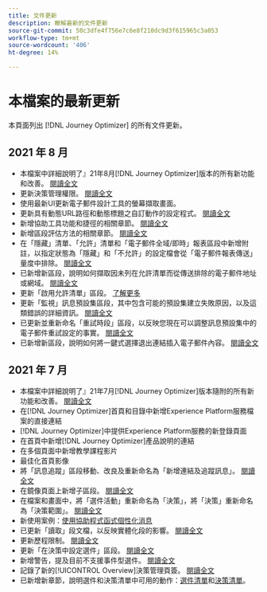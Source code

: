 ```yaml
---
title: 文件更新
description: 瞭解最新的文件更新
source-git-commit: 50c3dfe4f756e7c6e8f210dc9d3f615965c3a053
workflow-type: tm+mt
source-wordcount: '406'
ht-degree: 14%

---
```



# 本檔案的最新更新

本頁面列出 [!DNL Journey Optimizer] 的所有文件更新。

## 2021 年 8 月

* 本檔案中詳細說明了』21年8月[!DNL Journey Optimizer]版本的所有新功能和改善。 [閱讀全文](release-notes.md)
* 更新決策管理權限。 [閱讀全文](administration/ootb-product-profiles.md)
* 使用最新UI更新電子郵件設計工具的螢幕擷取畫面。
* 更新具有動態URL路徑和動態標題之自訂動作的設定程式。 [閱讀全文](action/about-custom-action-configuration.md#url-configuration)
* 新增協助工具功能和捷徑的相關章節。 [閱讀全文](user-interface.md#accessibility)
* 新增區段評估方法的相關章節。 [閱讀全文](segment/about-segments.md#evaluation-method-in-journey-optimizer)
* 在「隱藏」清單、「允許」清單和「電子郵件全域/即時」報表區段中新增附註，以指定狀態為「隱藏」和「不允許」的設定檔會從「電子郵件報表傳送」量度中排除。 [閱讀全文](reports/email-global-report.md)
* 已新增新區段，說明如何擷取因未列在允許清單而從傳送排除的電子郵件地址或網域。 [閱讀全文](allow-list.md#reporting)
* 更新「啟用允許清單」區段。 [了解更多](allow-list.md#enable-allow-list)
* 更新「監視」訊息預設集區段，其中包含可能的預設集建立失敗原因，以及這類錯誤的詳細資訊。 [閱讀全文](configuration/message-presets.md#monitor-message-presets)
* 已更新並重新命名「重試時段」區段，以反映您現在可以調整訊息預設集中的電子郵件重試設定的事實。 [閱讀全文](configuration/retries.md)
* 已新增新區段，說明如何將一鍵式選擇退出連結插入電子郵件內容。 [閱讀全文](message-tracking.md#one-click-opt-out-link)
<!--* Added a section to describe how to manually add email addresses and domains to the suppression list. [Read more](configuration/manage-suppression-list.md#add-addresses-and-domains)-->


## 2021 年 7 月

* 本檔案中詳細說明了』21年7月[!DNL Journey Optimizer]版本隨附的所有新功能和改善。 [閱讀全文](release-notes.md)
* 在[!DNL Journey Optimizer]首頁和目錄中新增Experience Platform服務檔案的直接連結
* [!DNL Journey Optimizer]中提供Experience Platform服務的新登錄頁面
* 在首頁中新增[!DNL Journey Optimizer]產品說明的連結
* 在多個頁面中新增教學課程影片
* 最佳化首頁影像
* 將「訊息追蹤」區段移動、改良及重新命名為「新增連結及追蹤訊息」。 [閱讀全文](message-tracking.md)
* 在鏡像頁面上新增子區段。 [閱讀全文](message-tracking.md#mirror-page)
* 在檔案和畫面中，將「選件活動」重新命名為「決策」，將「決策」重新命名為「決策範圍」。 [閱讀全文](offers/get-started/starting-offer-decisioning.md)
* 新使用案例：[使用協助程式函式個性化消息](personalization/personalization-use-case-helper-functions.md)
* 已更新「讀取」段文檔，以反映實體化段的影響。 [閱讀全文](building-journeys/read-segment.md)
* 更新歷程限制。 [閱讀全文](building-journeys/limitations.md)
* 更新「在決策中設定選件」區段。 [閱讀全文](offers/offer-activities/configure-offer-selection.md)
* 新增警告，提及目前不支援事件型選件。 [閱讀全文](offers/offer-library/creating-personalized-offers.md#eligibility)
* 記錄了新的[!UICONTROL Overview]決策管理頁簽。 [閱讀全文](offers/get-started/user-interface.md#overview)
* 已新增新章節，說明選件和決策清單中可用的動作：[選件清單](offers/offer-library/creating-personalized-offers.md#offer-list)和[決策清單](offers/offer-activities/create-offer-activities.md#decision-list)。
